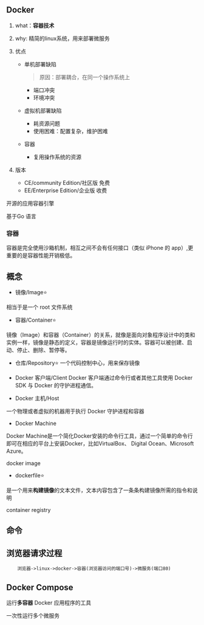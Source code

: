 ## Docker

1. what：**容器技术**

2. why: 精简的linux系统，用来部署微服务

3. 优点

    * 单机部署缺陷
        > 原因：部署耦合，在同一个操作系统上
        * 端口冲突
        * 环境冲突

    * 虚拟机部署缺陷
        * 耗资源问题
        * 使用困难：配置复杂，维护困难
    
    * 容器
        * 复用操作系统的资源

4. 版本
    
    * CE/community Edition/社区版 免费
    * EE/Enterprise Edition/企业版 收费




开源的应用容器引擎

基于Go 语言


### 容器

容器是完全使用沙箱机制，相互之间不会有任何接口（类似 iPhone 的 app）,更重要的是容器性能开销极低。



## 概念

* 镜像/Image⭐

相当于是一个 root 文件系统

* 容器/Container⭐

镜像（Image）和容器（Container）的关系，就像是面向对象程序设计中的类和实例一样，镜像是静态的定义，容器是镜像运行时的实体。容器可以被创建、启动、停止、删除、暂停等。

* 仓库/Repository⭐
一个代码控制中心，用来保存镜像

* Docker 客户端/Client
Docker 客户端通过命令行或者其他工具使用 Docker SDK 与 Docker 的守护进程通信。

* Docker 主机/Host

一个物理或者虚拟的机器用于执行 Docker 守护进程和容器

* Docker Machine

Docker Machine是一个简化Docker安装的命令行工具，通过一个简单的命令行即可在相应的平台上安装Docker，比如VirtualBox、 Digital Ocean、Microsoft Azure。




docker image

* dockerfile⭐

是一个用来**构建镜像**的文本文件，文本内容包含了一条条构建镜像所需的指令和说明

container registry

## 命令


## 浏览器请求过程


        浏览器->linux->docker->容器(浏览器访问的端口号)->微服务(端口80)                                 


## Docker Compose

运行**多容器** Docker 应用程序的工具

一次性运行多个微服务

